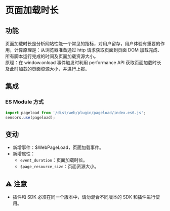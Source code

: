 # 页面加载时长
## 功能
页面加载时长是分析网站性能一个常见的指标，对用户留存，用户体验有重要的作用，计算原理是：从浏览器准备通过 http 请求获取页面到页面 DOM 加载完成、所有脚本运行完成的时间及页面加载资源大小。  
原理：在 window.onload 事件触发时利用 performance API 获取页面加载时长及此时加载的页面资源大小，并进行上报。  

## 集成
### ES Module 方式
```javascript
import pageload from '/dist/web/plugin/pageload/index.es6.js';
sensors.use(pageload);
```
## 变动
- 新增事件：$WebPageLoad，页面加载事件。
- 新增属性：
  - `event_duration`：页面加载时长。
  - `$page_resource_size`：页面资源大小。


## ⚠️ 注意

- 插件和 SDK 必须在同一个版本中，请勿混合不同版本的 SDK 和插件进行使用。
